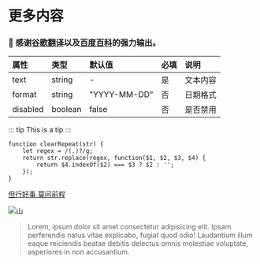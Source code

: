 # 更多内容

### :tada: 感谢[谷歌翻译](https://translate.google.cn/)以及[百度百科](https://baike.baidu.com/)的强力输出。

|属性|类型|默认值|必填|说明|
|:------------- |:-------------|:-----|:-----|:-----|
| text | string | - | 是 | 文本内容 |
| format | string | "YYYY-MM-DD" | 否 | 日期格式 |
| disabled | boolean | false | 否 | 是否禁用 |


::: tip
This is a tip
:::

``` js{2}
function clearRepeat(str) {
	let regex = /(.)?/g;
	return str.replace(regex, function($1, $2, $3, $4) {
		return $4.indexOf($2) === $3 ? $2 : '';
	});
}
```

[但行好事 莫问前程](https://github.com/xhsdnn)

![山](/images/mountain.jpeg)

> Lorem, ipsum dolor sit amet consectetur adipisicing elit. Ipsam perferendis natus vitae explicabo, fugiat quod odio! Laudantium illum eaque reiciendis beatae debitis delectus omnis molestiae voluptate, asperiores in non accusantium.
